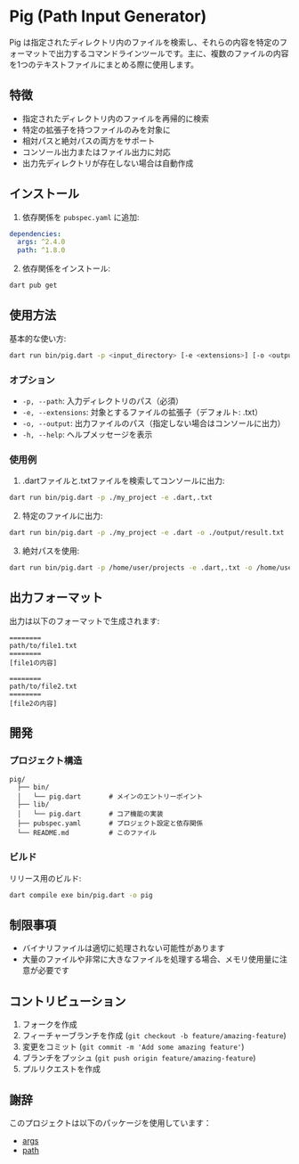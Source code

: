 # Pig (Path Input Generator)

Pig は指定されたディレクトリ内のファイルを検索し、それらの内容を特定のフォーマットで出力するコマンドラインツールです。主に、複数のファイルの内容を1つのテキストファイルにまとめる際に使用します。

## 特徴

- 指定されたディレクトリ内のファイルを再帰的に検索
- 特定の拡張子を持つファイルのみを対象に
- 相対パスと絶対パスの両方をサポート
- コンソール出力またはファイル出力に対応
- 出力先ディレクトリが存在しない場合は自動作成

## インストール

1. 依存関係を `pubspec.yaml` に追加:

```yaml
dependencies:
  args: ^2.4.0
  path: ^1.8.0
```

2. 依存関係をインストール:

```bash
dart pub get
```

## 使用方法

基本的な使い方:

```bash
dart run bin/pig.dart -p <input_directory> [-e <extensions>] [-o <output_file>]
```

### オプション

- `-p, --path`: 入力ディレクトリのパス（必須）
- `-e, --extensions`: 対象とするファイルの拡張子（デフォルト: .txt）
- `-o, --output`: 出力ファイルのパス（指定しない場合はコンソールに出力）
- `-h, --help`: ヘルプメッセージを表示

### 使用例

1. .dartファイルと.txtファイルを検索してコンソールに出力:
```bash
dart run bin/pig.dart -p ./my_project -e .dart,.txt
```

2. 特定のファイルに出力:
```bash
dart run bin/pig.dart -p ./my_project -e .dart -o ./output/result.txt
```

3. 絶対パスを使用:
```bash
dart run bin/pig.dart -p /home/user/projects -e .dart,.txt -o /home/user/output.txt
```

## 出力フォーマット

出力は以下のフォーマットで生成されます:

```
========
path/to/file1.txt
========
[file1の内容]

========
path/to/file2.txt
========
[file2の内容]
```

## 開発

### プロジェクト構造

```
pig/
  ├── bin/
  │   └── pig.dart       # メインのエントリーポイント
  ├── lib/
  │   └── pig.dart       # コア機能の実装
  ├── pubspec.yaml       # プロジェクト設定と依存関係
  └── README.md          # このファイル
```

### ビルド

リリース用のビルド:

```bash
dart compile exe bin/pig.dart -o pig
```

## 制限事項

- バイナリファイルは適切に処理されない可能性があります
- 大量のファイルや非常に大きなファイルを処理する場合、メモリ使用量に注意が必要です


## コントリビューション

1. フォークを作成
2. フィーチャーブランチを作成 (`git checkout -b feature/amazing-feature`)
3. 変更をコミット (`git commit -m 'Add some amazing feature'`)
4. ブランチをプッシュ (`git push origin feature/amazing-feature`)
5. プルリクエストを作成

## 謝辞

このプロジェクトは以下のパッケージを使用しています：
- [args](https://pub.dev/packages/args)
- [path](https://pub.dev/packages/path)
